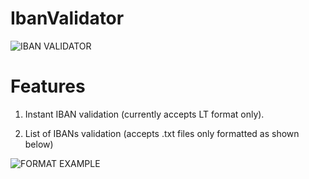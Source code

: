 # IbanValidator

![IBAN VALIDATOR](https://i.ibb.co/hm2kTcv/capture.png)

# Features

1. Instant IBAN validation (currently accepts LT format only).

2. List of IBANs validation (accepts .txt files only formatted as shown below)

![FORMAT EXAMPLE](https://i.ibb.co/SQtvMDc/kodai.png)
